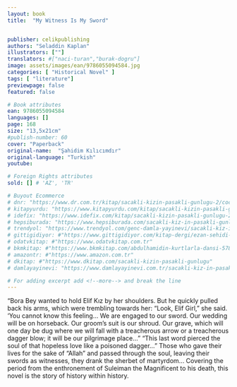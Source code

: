 ```yaml
---
layout: book
title:  "My Witness Is My Sword"


publisher: celikpublishing
authors: "Seladdin Kaplan"
illustrators: [""]
translators: #["naci-turan","burak-dogru"]
image: assets/images/ean/9786055094584.jpg
categories: [ "Historical Novel" ]
tags: [ "literature"]
previewpage: false
featured: false

# Book attributes
ean: 9786055094584
languages: []
page: 168
size: "13,5x21cm"
#publish-number: 60
cover: "Paperback"
original-name:  "Şahidim Kılıcımdır"
original-language: "Turkish"
youtube:

# Foreign Rights attributes
sold: [] # 'AZ', 'TR'

# Buyout Ecommerce
# dnr: "https://www.dr.com.tr/kitap/sacakli-kizin-pasakli-gunlugu-2/cocuk-ve-genclik/genclik-10-yas/roman-oyku/urunno=0001893059001"
# kitapyurdu: "https://www.kitapyurdu.com/kitap/sacakli-kizin-pasakli-gunlugu-2-/560122.html&filter_name=Sa%C3%A7akl%C4%B1+K%C4%B1z%27%C4%B1n+Pasakl%C4%B1+G%C3%BCnl%C3%BC%C4%9F%C3%BC+2"
# idefix: "https://www.idefix.com/kitap/sacakli-kizin-pasakli-gunlugu-2/cocuk-ve-genclik/genclik-10-yas/roman-oyku/urunno=0001893059001"
# hepsiburada: "https://www.hepsiburada.com/sacakli-kiz-in-pasakli-gunlugu-2-damla-yayinevi-p-HBV000012ER86"
# trendyol: "https://www.trendyol.com/genc-damla-yayinevi/sacakli-kiz-in-pasakli-gunlugu-2-p-54825777"
# gittigidiyor: #"https://www.gittigidiyor.com/kitap-dergi/ezan-sehidi-adnan-menderes_pdp_732728793"
# odatvkitap: #"https://www.odatvkitap.com.tr"
# bkmkitap: #"https://www.bkmkitap.com/abdulhamidin-kurtlarla-dansi-578226"
# amazontr: #"https://www.amazon.com.tr"
# dkitap: #"https://www.dkitap.com/sacakli-kizin-pasakli-gunlugu"
# damlayayinevi: "https://www.damlayayinevi.com.tr/sacakli-kiz-in-pasakli-gunlugu-2-bu-iste-bi-terslik-var"

# For adding excerpt add <!--more--> and break the line
---
```

“Bora Bey wanted to hold Elif Kız by her shoulders. But he quickly pulled back his arms, which
were trembling towards her:
“Look, Elif Girl,” she said. ‘You cannot know this
feeling… We are engaged to our sword. Our wedding will be on horseback. Our groom’s suit is our
shroud.
Our grave, which will one day be dug where we
will fall with a treacherous arrow or a treacherous
dagger blow; it will be our pilgrimage place…”
“This last word pierced the soul of that hopeless
love like a poisoned dagger…”
Those who gave their lives for the sake of “Allah”
and passed through the soul, leaving their swords
as witnesses, they drank the sherbet of martyrdom...
Covering the period from the enthronement of
Suleiman the Magnificent to his death, this novel is
the story of history within history.
<!--more--> 

